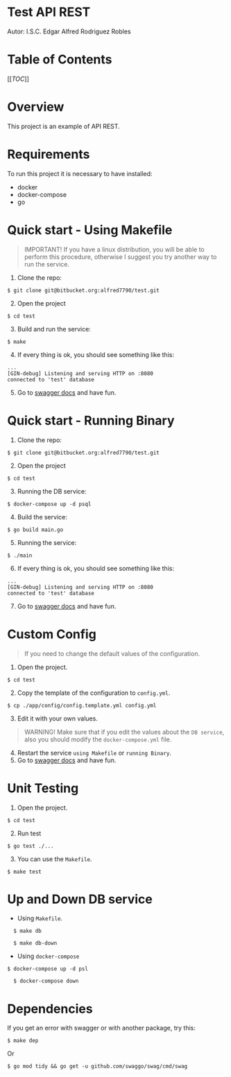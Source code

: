 # Test API REST
Autor: I.S.C. Edgar Alfred Rodriguez Robles

# Table of Contents
[[_TOC_]]

# Overview
This project is an example of API REST.

# Requirements
To run this project it is necessary to have installed:
- docker
- docker-compose
- go

# Quick start - Using Makefile
> IMPORTANT! If you have a linux distribution, you will be able to perform this procedure, otherwise I suggest you try another way to run the service.
1. Clone the repo:
```shell
$ git clone git@bitbucket.org:alfred7790/test.git
```
2. Open the project
```shell
$ cd test
```
3. Build and run the service:
```shell
$ make
```
4. If every thing is ok, you should see something like this:
```shell
...
[GIN-debug] Listening and serving HTTP on :8080
connected to 'test' database
```
5. Go to [swagger docs](http:localhost:8080/v1/swagger/index.html) and have fun.

# Quick start - Running Binary
1. Clone the repo:
```shell
$ git clone git@bitbucket.org:alfred7790/test.git
```
2. Open the project
```shell
$ cd test
```
3. Running the DB service:
```shell
$ docker-compose up -d psql
```
4. Build the service:
```shell
$ go build main.go
```
5. Running the service:
```shell
$ ./main
```
6. If every thing is ok, you should see something like this:
```shell
...
[GIN-debug] Listening and serving HTTP on :8080
connected to 'test' database
```
7. Go to [swagger docs](http:localhost:8080/v1/swagger/index.html) and have fun.

# Custom Config
> If you need to change the default values of the configuration.
1. Open the project.
```shell
$ cd test
```
2. Copy the template of the configuration to `config.yml`.
```shell
$ cp ./app/config/config.template.yml config.yml
```
3. Edit it with your own values.
> WARNING! Make sure that if you edit the values about the `DB service`, also you should modify the `docker-compose.yml` file.
4. Restart the service `using Makefile` or `running Binary`.
5. Go to [swagger docs](http:localhost:8080/v1/swagger/index.html) and have fun.

# Unit Testing
1. Open the project.
```shell
$ cd test
```
2. Run test
```shell
$ go test ./...
```
3. You can use the `Makefile`.
```shell
$ make test
```
# Up and Down DB service
- Using `Makefile`.
```shell
  $ make db
```
```shell
  $ make db-down
```
- Using `docker-compose`
```shell
$ docker-compose up -d psl
```
```shell
  $ docker-compose down
```

# Dependencies
If you get an error with swagger or with another package, try this:
```shell
$ make dep
```
Or
```shell
$ go mod tidy && go get -u github.com/swaggo/swag/cmd/swag
```